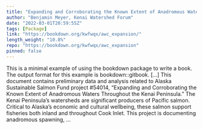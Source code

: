 ```yaml
---
title: "Expanding and Corroborating the Known Extent of Anadromous Waters in the Kenai Peninsula Throughout the Kenai Peninsula"
author: "Benjamin Meyer, Kenai Watershed Forum"
date: "2022-03-01T20:59:55Z"
tags: [Package]
link: "https://bookdown.org/kwfwqx/awc_expansion/"
length_weight: "10.8%"
repo: "https://bookdown.org/kwfwqx/awc_expansion"
pinned: false
---
```


This is a minimal example of using the bookdown package to write a book. The output format for this example is bookdown::gitbook. [...] This document contains preliminary data and analysis related to Alaska Sustainable Salmon Fund project #54014, “Expanding and Corroborating the Known Extent of Anadromous Waters Throughout the Kenai Peninsula.” The Kenai Peninsula’s watersheds are significant producers of Pacific salmon. Critical to Alaska’s economic and cultural wellbeing, these salmon support fisheries both inland and throughout Cook Inlet. This project is documenting anadromous spawning, ...
